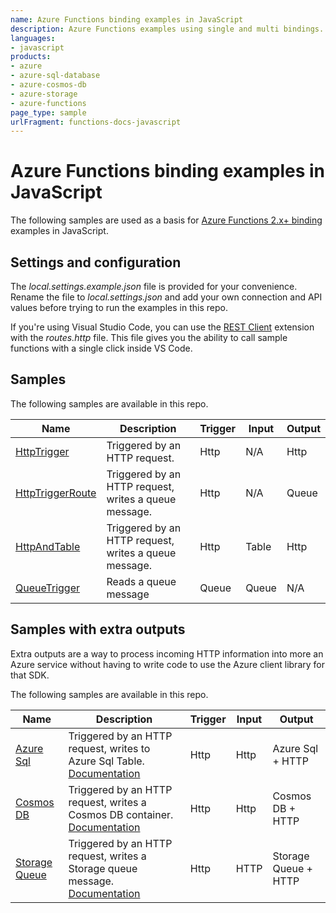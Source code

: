 ```yaml
---
name: Azure Functions binding examples in JavaScript
description: Azure Functions examples using single and multi bindings. 
languages:
- javascript
products:
- azure
- azure-sql-database
- azure-cosmos-db
- azure-storage
- azure-functions
page_type: sample
urlFragment: functions-docs-javascript
---
```


# Azure Functions binding examples in JavaScript

The following samples are used as a basis for [Azure Functions 2.x+ binding](https://docs.microsoft.com/azure/azure-functions/functions-triggers-bindings#supported-bindings) examples in JavaScript.

## Settings and configuration

The *local.settings.example.json* file is provided for your convenience. Rename the file to *local.settings.json* and add your own connection and API values before trying to run the examples in this repo.

If you're using Visual Studio Code, you can use the [REST Client](https://marketplace.visualstudio.com/items?itemName=humao.rest-client) extension with the *routes.http* file. This file gives you the ability to call sample functions with a single click inside VS Code.

## Samples

The following samples are available in this repo.

| Name | Description  | Trigger | Input | Output |
|------|--------------|---------|-------|--------|
| [HttpTrigger](HttpTrigger) | Triggered by an HTTP request. | Http | N/A | Http |
| [HttpTriggerRoute](HttpTriggerRoute) | Triggered by an HTTP request, writes a queue message. | Http | N/A | Queue |
| [HttpAndTable](HttpAndTable) | Triggered by an HTTP request, writes a queue message. | Http | Table | Http |
| [QueueTrigger](QueueTrigger) | Reads a queue message | Queue | Queue | N/A |

## Samples with extra outputs

Extra outputs are a way to process incoming HTTP information into more an Azure service without having to write code to use the Azure client library for that SDK. 

The following samples are available in this repo.

| Name | Description  | Trigger | Input | Output |
|------|--------------|---------|-------|--------|
| [Azure Sql](functions-add-output-binding-sql-cli-v4-programming-model)| Triggered by an HTTP request, writes to Azure Sql Table. [Documentation](/azure/azure-functions/functions-add-output-binding-azure-sql-vs-code?pivots=programming-language-javascript)| Http | Http | Azure Sql + HTTP |
| [Cosmos DB](functions-add-output-binding-cosmosdb-cli-v4-programming-model) | Triggered by an HTTP request, writes a Cosmos DB container. [Documentation](/azure/azure-functions/functions-add-output-binding-azure-sql-vs-code?pivots=programming-language-javascript)| Http | Http | Cosmos DB + HTTP |
| [Storage Queue](functions-add-output-binding-storage-queue-cli-v4-programming-model) | Triggered by an HTTP request, writes a Storage queue message. [Documentation](/azure/azure-functions/functions-add-output-binding-storage-queue-vs-code?pivots=programming-language-javascript&tabs=isolated-process) | Http | HTTP | Storage Queue + HTTP |
